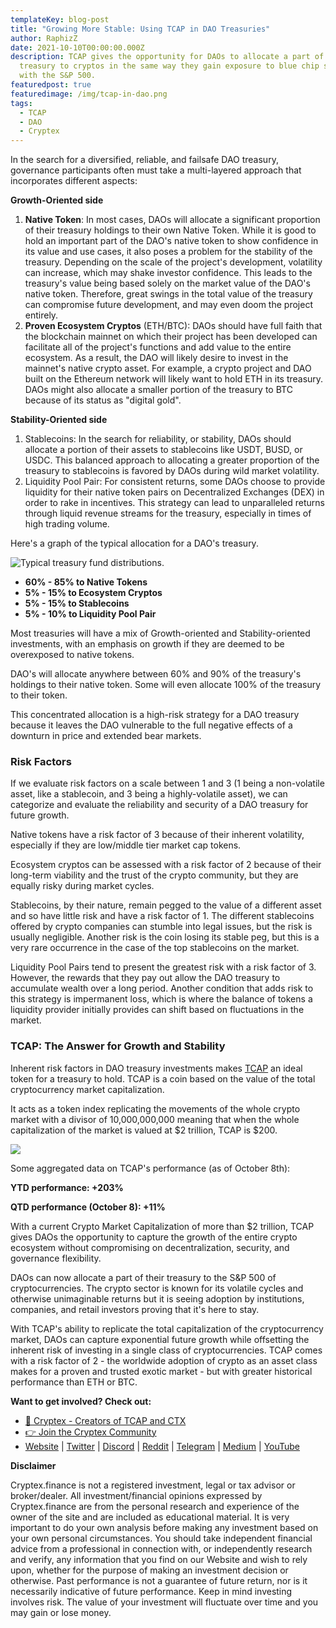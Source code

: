 ```yaml
---
templateKey: blog-post
title: "Growing More Stable: Using TCAP in DAO Treasuries"
author: RaphizZ
date: 2021-10-10T00:00:00.000Z
description: TCAP gives the opportunity for DAOs to allocate a part of their
  treasury to cryptos in the same way they gain exposure to blue chip stocks
  with the S&P 500.
featuredpost: true
featuredimage: /img/tcap-in-dao.png
tags:
  - TCAP
  - DAO
  - Cryptex
---
```

In the search for a diversified, reliable, and failsafe DAO treasury, governance participants often must take a multi-layered approach that incorporates different aspects:

**Growth-Oriented side**

1. **Native Token**: In most cases, DAOs will allocate a significant proportion of their treasury holdings to their own Native Token. While it is good to hold an important part of the DAO's native token to show confidence in its value and use cases, it also poses a problem for the stability of the treasury. Depending on the scale of the project's development, volatility can increase, which may shake investor confidence. This leads to the treasury's value being based solely on the market value of the DAO's native token. Therefore, great swings in the total value of the treasury can compromise future development, and may even doom the project entirely.
2. **Proven Ecosystem Cryptos** (ETH/BTC): DAOs should have full faith that the blockchain mainnet on which their project has been developed can facilitate all of the project's functions and add value to the entire ecosystem. As a result, the DAO will likely desire to invest in the mainnet's native crypto asset. For example, a crypto project and DAO built on the Ethereum network will likely want to hold ETH in its treasury. DAOs might also allocate a smaller portion of the treasury to BTC because of its status as "digital gold".

**Stability-Oriented side**

1. Stablecoins: In the search for reliability, or stability, DAOs should allocate a portion of their assets to stablecoins like USDT, BUSD, or USDC. This balanced approach to allocating a greater proportion of the treasury to stablecoins is favored by DAOs during wild market volatility.
2. Liquidity Pool Pair: For consistent returns, some DAOs choose to provide liquidity for their native token pairs on Decentralized Exchanges (DEX) in order to rake in incentives. This strategy can lead to unparalleled returns through liquid revenue streams for the treasury, especially in times of high trading volume.

Here's a graph of the typical allocation for a DAO's treasury.

![](/img/dao-treasury-funds.png "Typical treasury fund distributions.")

* **60% - 85% to Native Tokens**
* **5% - 15% to Ecosystem Cryptos**
* **5% - 15% to Stablecoins**
* **5% - 10% to Liquidity Pool Pair**

Most treasuries will have a mix of Growth-oriented and Stability-oriented investments, with an emphasis on growth if they are deemed to be overexposed to native tokens.

DAO's will allocate anywhere between 60% and 90% of the treasury's holdings to their native token. Some will even allocate 100% of the treasury to their token.

This concentrated allocation is a high-risk strategy for a DAO treasury because it leaves the DAO vulnerable to the full negative effects of a downturn in price and extended bear markets.

### Risk Factors

If we evaluate risk factors on a scale between 1 and 3 (1 being a non-volatile asset, like a stablecoin, and 3 being a highly-volatile asset), we can categorize and evaluate the reliability and security of a DAO treasury for future growth.

Native tokens have a risk factor of 3 because of their inherent volatility, especially if they are low/middle tier market cap tokens.

Ecosystem cryptos can be assessed with a risk factor of 2 because of their long-term viability and the trust of the crypto community, but they are equally risky during market cycles.

Stablecoins, by their nature, remain pegged to the value of a different asset and so have little risk and have a risk factor of 1. The different stablecoins offered by crypto companies can stumble into legal issues, but the risk is usually negligible. Another risk is the coin losing its stable peg, but this is a very rare occurrence in the case of the top stablecoins on the market.

Liquidity Pool Pairs tend to present the greatest risk with a risk factor of 3. However, the rewards that they pay out allow the DAO treasury to accumulate wealth over a long period. Another condition that adds risk to this strategy is impermanent loss, which is where the balance of tokens a liquidity provider initially provides can shift based on fluctuations in the market.

### **TCAP: The Answer for Growth and Stability**

Inherent risk factors in DAO treasury investments makes [TCAP](https://cryptex.finance/#about) an ideal token for a treasury to hold. TCAP is a coin based on the value of the total cryptocurrency market capitalization.

It acts as a token index replicating the movements of the whole crypto market with a divisor of 10,000,000,000 meaning that when the whole capitalization of the market is valued at $2 trillion, TCAP is $200.

![](/img/tcap-price-september-21.png)

Some aggregated data on TCAP's performance (as of October 8th):

**YTD performance: +203%**

**QTD performance (October 8): +11%**

With a current Crypto Market Capitalization of more than $2 trillion, TCAP gives DAOs the opportunity to capture the growth of the entire crypto ecosystem without compromising on decentralization, security, and governance flexibility.

DAOs can now allocate a part of their treasury to the S&P 500 of cryptocurrencies. The crypto sector is known for its volatile cycles and otherwise unimaginable returns but it is seeing adoption by institutions, companies, and retail investors proving that it's here to stay.

With TCAP's ability to replicate the total capitalization of the cryptocurrency market, DAOs can capture exponential future growth while offsetting the inherent risk of investing in a single class of cryptocurrencies. TCAP comes with a risk factor of 2 - the worldwide adoption of crypto as an asset class makes for a proven and trusted exotic market - but with greater historical performance than ETH or BTC.

**Want to get involved? Check out:**

* [👥 Cryptex - Creators of TCAP and CTX](https://cryptex.finance/)
* [👉 Join the Cryptex Community](https://cryptex.finance/#community)
* [Website](https://cryptex.finance/) | [Twitter](https://twitter.com/CryptexFinance) | [Discord](https://discord.gg/b8XgHYbkaN) | [Reddit](https://www.reddit.com/r/TotalCryptoMarketCap/) | [Telegram](https://t.me/cryptexfinance) | [Medium](https://medium.com/cryptexfinance) | [YouTube](https://www.youtube.com/channel/UCdN17zdr5MCDph75srdhutQ)

**Disclaimer**

Cryptex.finance is not a registered investment, legal or tax advisor or broker/dealer. All investment/financial opinions expressed by Cryptex.finance are from the personal research and experience of the owner of the site and are included as educational material. It is very important to do your own analysis before making any investment based on your own personal circumstances. You should take independent financial advice from a professional in connection with, or independently research and verify, any information that you find on our Website and wish to rely upon, whether for the purpose of making an investment decision or otherwise. Past performance is not a guarantee of future return, nor is it necessarily indicative of future performance. Keep in mind investing involves risk. The value of your investment will fluctuate over time and you may gain or lose money.